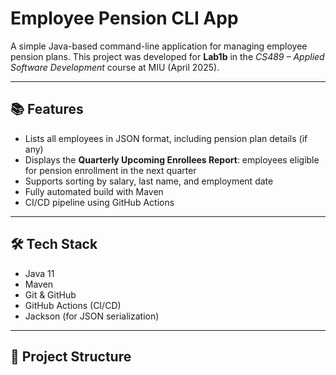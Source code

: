 # Employee Pension CLI App

A simple Java-based command-line application for managing employee pension plans. This project was developed for **Lab1b** in the *CS489 – Applied Software Development* course at MIU (April 2025).

---

## 📚 Features

- Lists all employees in JSON format, including pension plan details (if any)
- Displays the **Quarterly Upcoming Enrollees Report**: employees eligible for pension enrollment in the next quarter
- Supports sorting by salary, last name, and employment date
- Fully automated build with Maven
- CI/CD pipeline using GitHub Actions

---

## 🛠️ Tech Stack

- Java 11
- Maven
- Git & GitHub
- GitHub Actions (CI/CD)
- Jackson (for JSON serialization)

---

## 📁 Project Structure

